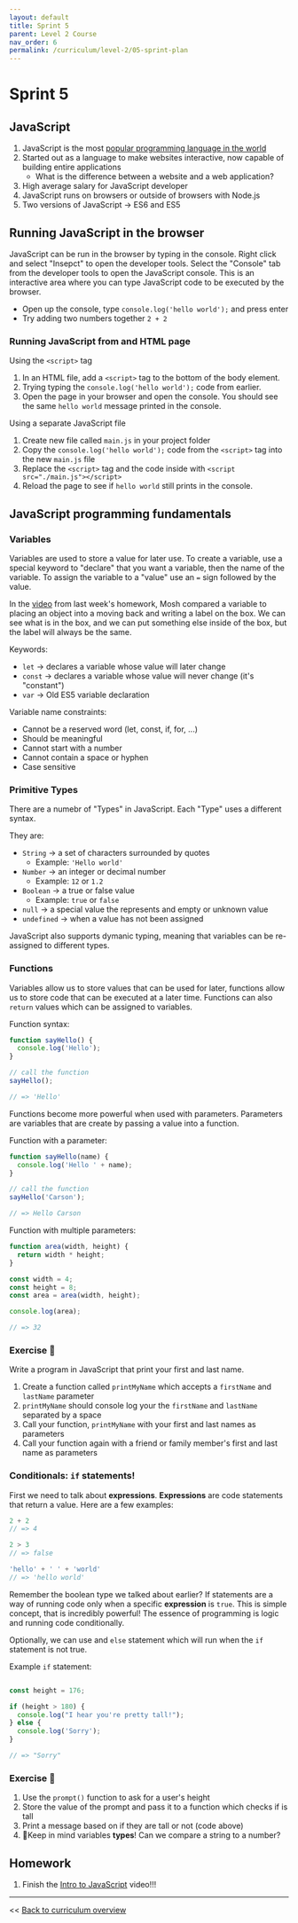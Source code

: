 ```yaml
---
layout: default
title: Sprint 5
parent: Level 2 Course
nav_order: 6
permalink: /curriculum/level-2/05-sprint-plan
---
```


# Sprint 5

## JavaScript

1. JavaScript is the most [popular programming language in the world](https://insights.stackoverflow.com/survey/2019#most-popular-technologies)
1. Started out as a language to make websites interactive, now capable of building entire applications
   - What is the difference between a website and a web application? 
1. High average salary for JavaScript developer
1. JavaScript runs on browsers or outside of browsers with Node.js
1. Two versions of JavaScript -> ES6 and ES5

## Running JavaScript in the browser

JavaScript can be run in the browser by typing in the console. Right click and select "Insepct" to open the developer tools. Select the "Console" tab from the developer tools to open the JavaScript console. This is an interactive area where you can type JavaScript code to be executed by the browser.

 - Open up the console, type `console.log('hello world');` and press enter
 - Try adding two numbers together `2 + 2`
 
 ### Running JavaScript from and HTML page
 
 Using the `<script>` tag
 
 1. In an HTML file, add a `<script>` tag to the bottom of the body element. 
 1. Trying typing the `console.log('hello world');` code from earlier. 
 1. Open the page in your browser and open the console. You should see the same `hello world` message printed in the console.
 
 Using a separate JavaScript file
 
 1. Create new file called `main.js` in your project folder
 1. Copy the `console.log('hello world');` code from the `<script>` tag into the new `main.js` file
 1. Replace the `<script>` tag and the code inside with `<script src="./main.js"></script>`
 1. Reload the page to see if `hello world` still prints in the console.
 
## JavaScript programming fundamentals

### Variables
 
Variables are used to store a value for later use. To create a variable, use a special keyword to "declare" that you want a variable, then the name of the variable. To assign the variable to a "value" use an `=` sign followed by the value.

In the [video](https://www.youtube.com/watch?v=W6NZfCO5SIk) from last week's homework, Mosh compared a variable to placing an object into a moving back and writing a label on the box. We can see what is in the box, and we can put something else inside of the box, but the label will always be the same.

Keywords:
 - `let` -> declares a variable whose value will later change
 - `const` -> declares a variable whose value will never change (it's "constant")
 - `var` -> Old ES5 variable declaration
 
Variable name constraints:
 - Cannot be a reserved word (let, const, if, for, ...)
 - Should be meaningful
 - Cannot start with a number
 - Cannot contain a space or hyphen
 - Case sensitive
 
### Primitive Types

There are a numebr of "Types" in JavaScript. Each "Type" uses a different syntax. 

They are:
 - `String` -> a set of characters surrounded by quotes
   - Example: `'Hello world'`
 - `Number` -> an integer or decimal number
   - Example: `12` or `1.2`
 - `Boolean` -> a true or false value
   - Example: `true` or `false` 
 - `null` -> a special value the represents and empty or unknown value
 - `undefined` -> when a value has not been assigned
 
 JavaScript also supports dymanic typing, meaning that variables can be re-assigned to different types.
   
### Functions

Variables allow us to store values that can be used for later, functions allow us to store code that can be executed at a later time. Functions can also `return` values which can be assigned to variables. 

Function syntax: 

```js
function sayHello() {
  console.log('Hello');
}

// call the function
sayHello();

// => 'Hello'
```

Functions become more powerful when used with parameters. Parameters are variables that are create by passing a value into a function. 

Function with a parameter: 

```js
function sayHello(name) {
  console.log('Hello ' + name);
}

// call the function
sayHello('Carson');

// => Hello Carson
```

Function with multiple parameters: 

```js
function area(width, height) {
  return width * height;
}

const width = 4;
const height = 8;
const area = area(width, height);

console.log(area);

// => 32
```

### Exercise 📝

Write a program in JavaScript that print your first and last name. 

1. Create a function called `printMyName` which accepts a `firstName` and `lastName` parameter
1. `printMyName` should console log your the `firstName` and `lastName` separated by a space
1. Call your function, `printMyName` with your first and last names as parameters
1. Call your function again with a friend or family member's first and last name as parameters

### Conditionals: `if` statements!

First we need to talk about **expressions**. **Expressions** are code statements that return a value. Here are a few examples:

```js
2 + 2
// => 4

2 > 3
// => false

'hello' + ' ' + 'world'
// => 'hello world'
```

Remember the boolean type we talked about earlier? If statements are a way of running code only when a specific **expression** is `true`. This is simple concept, that is incredibly powerful! The essence of programming is logic and running code conditionally.

Optionally, we can use and `else` statement which will run when the `if` statement is not true.

Example `if` statement:

```js

const height = 176;

if (height > 180) {
  console.log("I hear you're pretty tall!");
} else {
  console.log('Sorry');
}

// => "Sorry"
```

### Exercise 📝

1. Use the `prompt()` function to ask for a user's height
1. Store the value of the prompt and pass it to a function which checks if is tall
1. Print a message based on if they are tall or not (code above)
1. 🚨Keep in mind variables **types**! Can we compare a string to a number? 



## Homework 

1. Finish the [Intro to JavaScript](https://www.youtube.com/watch?v=W6NZfCO5SIk&list=PLTjRvDozrdlxEIuOBZkMAK5uiqp8rHUax) video!!!

---
<< [Back to curriculum overview](../level-2)
